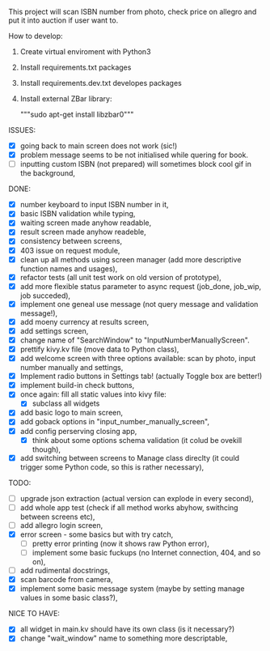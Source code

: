This project will scan ISBN number from photo, check price on allegro and put it into auction if
user want to.

How to develop:

1) Create virtual enviroment with Python3
2) Install requirements.txt packages
3) Install requirements.dev.txt developes packages
4) Install external ZBar library:

   """sudo apt-get install libzbar0"""

ISSUES:
 - [x] going back to main screen does not work (sic!)
 - [x] problem message seems to be not initialised while quering for book.
 - [ ] inputting custom ISBN (not prepared) will sometimes block cool gif in the background,

DONE:
 - [x] number keyboard to input ISBN number in it,
 - [x] basic ISBN validation while typing,
 - [x] waiting screen made anyhow readable,
 - [x] result screen made anyhow readeble,
 - [x] consistency between screens,
 - [x] 403 issue on request module,
 - [x] clean up all methods using screen manager (add more descriptive function names and usages),
 - [x] refactor tests (all unit test work on old version of prototype),
 - [x] add more flexible status parameter to async request (job_done, job_wip, job succeded),
 - [x] implement one geneal use message (not query message and validation message!),
 - [x] add moeny currency at results screen,
 - [x] add settings screen,
 - [x] change name of "SearchWindow" to "InputNumberManuallyScreen".
 - [x] prettify kivy.kv file (move data to Python class),
 - [x] add welcome screen with three options available: scan by photo, input number manually and settings,
 - [x] Implement radio buttons in Settings tab! (actually Toggle box are better!)
 - [x] implement build-in check buttons,
 - [x] once again: fill all static values into kivy file:
   - [x] subclass all widgets
 - [x] add basic logo to main screen,
 - [x] add goback options in "input_number_manually_screen",
 - [x] add config perserving closing app,
   - [x] think about some options schema validation (it colud be ovekill though),
 - [x] add switching between screens to Manage class direclty (it could trigger some Python code, so
   this is rather necessary),

TODO:
 - [ ] upgrade json extraction (actual version can explode in every second),
 - [ ] add whole app test (check if all method works abyhow, swithcing between screens etc),
 - [ ] add allegro login screen,
 - [x] error screen - some basics but with try catch,
   - [ ] pretty error printing (now it shows raw Python error),
   - [ ] implement some basic fuckups (no Internet connection, 404, and so on),
 - [ ] add rudimental docstrings,
 - [x] scan barcode from camera,
 - [x] implement some basic message system (maybe by setting manage values in some basic class?),

 NICE TO HAVE:
 - [x] all widget in main.kv should have its own class (is it necessary?)
 - [x] change "wait_window" name to something more descriptable,
